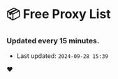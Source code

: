 # :package: Free Proxy List
### Updated every 15 minutes.

- Last updated: `2024-09-28 15:39`

:heart:
